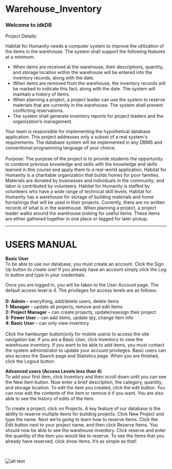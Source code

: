 # Warehouse_Inventory
<h3>Welcome to idkDB</h3>

<p>
  
Project Details:
  
Habitat for Humanity needs a computer system to improve the utilization of the items in the warehouse. The system
shall support the following features at a minimum.
<ul>
<li> When items are received at the warehouse, their descriptions, quantity, and storage location within the
warehouse will be entered into the inventory records, along with the date.
<li> When items are removed from the warehouse, the inventory records will be marked to indicate this fact, along
with the date. The system will maintain a history of items.
<li> When planning a project, a project leader can use the system to reserve materials that are currently in the
warehouse. The system shall prevent conflicting reservations.
<li> The system shall generate inventory reports for project leaders and the organization’s management.
</ul>
Your team is responsible for implementing the hypothetical database
application. This project addresses only a subset of a real
system's requirements.
The database system will be implemented in any DBMS and conventional
programming language of your choice.
<br>
<br>
Purpose: The purpose of the project is to provide students the opportunity to combine
previous knowledge and skills with the knowledge and skills learned in this
course and apply them to a real-world application. 
Habitat for Humanity is a charitable organization that builds homes for poor families. Materials are donated by
businesses and individuals in the community; and labor is contributed by volunteers. Habitat for Humanity is staffed
by volunteers who have a wide range of technical skill levels.
Habitat for Humanity has a warehouse for storage of building materials and home furnishings that will be used in their
projects. Currently, there are no written records of what is in the warehouse. When planning a project, a project
leader walks around the warehouse looking for useful items. These items are either gathered together in one place
or tagged for later pickup.
</p>
<hr>
<h1>USERS MANUAL</h1>
<p>
<strong>Basic User</strong>
<br>
To be able to use our database, you must create an account. Click the Sign Up button to create one! If you already have an account simply click the Log In button and type in your credentials.

Once you are logged in, you will be taken to the User Account page. The default access level is 4. The privileges for access levels are as follows:
<br>
<br>
<strong>0: Admin</strong> – everything, add/delete users, delete items
<br>
<strong>1: Manager</strong> – update all projects, remove and edit items
<br>
<strong>2: Project Manager</strong> – can create projects, update/reassign their project
<br>
<strong>3: Power User</strong> – can add items, update qty, change item info
<br>
<strong>4: Basic User</strong> – can only view inventory
<br>
<br>
Click the hamburger button(only for mobile users) to access the site navigation bar. If you are a Basic User, click Inventory to view the warehouse inventory. If you want to be able to add items, you must contact the system administrator to update your account privileges. Basic users can also access the Search page and Statistics page. When you are finished, click the Logout button.

<strong>Advanced users (Access Levels less than 4)</strong>
<br>
To add your first item, click Inventory and then scroll down until you can see the New Item button. Now enter a brief description, the category, quantity, and storage location. To edit the item you created, click the edit button. You can now edit the contents of the item or remove it if you want. You are also able to see the history of edits of the item.

To create a project, click on Projects. A key feature of our database is the ability to reserve multiple items for building projects. Click New Project and type the name. Next we’re going to learn how to reserve items. Click the Edit button next to your project name, and then click Reserve Items. You should now be able to see the warehouse inventory. Click reserve and enter the quantity of the item you would like to reserve. To see the items that you already have reserved, click show items. It’s as simple as that!

</p>

<br>

![alt text](https://github.com/jakerumbles/Warehouse_Inventory/blob/master/FinalFinishedERdiagramV3.png)
